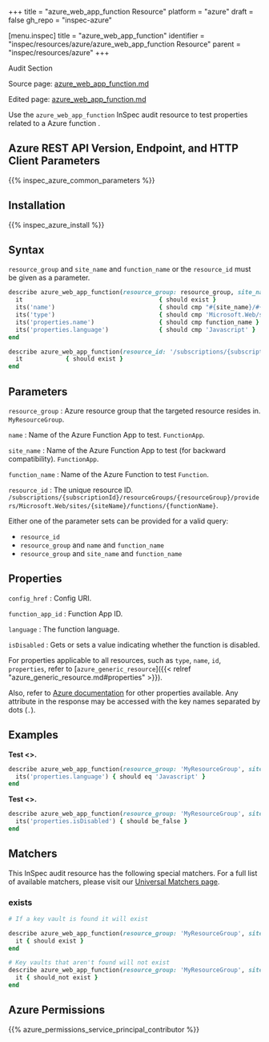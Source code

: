 +++
title = "azure_web_app_function Resource"
platform = "azure"
draft = false
gh_repo = "inspec-azure"

[menu.inspec]
title = "azure_web_app_function"
identifier = "inspec/resources/azure/azure_web_app_function Resource"
parent = "inspec/resources/azure"
+++

<div class="admonition-note">
<p class="admonition-note-title">Audit Section</p>
<div class="admonition-note-text">
<p>Source page: <a href="https://github.com/inspec/inspec-azure/blob/main/docs/resources/azure_web_app_function.md">azure_web_app_function.md</a></p>
<p>Edited page: <a href="https://github.com/ianmadd/inspec-azure/blob/im/hugo/docs-chef-io/content/inspec/resources/azure_web_app_function.md">azure_web_app_function.md</a></p>
</div>
</div>



Use the `azure_web_app_function` InSpec audit resource to test properties related to a Azure function .

## Azure REST API Version, Endpoint, and HTTP Client Parameters

{{% inspec_azure_common_parameters %}}

## Installation

{{% inspec_azure_install %}}

## Syntax

`resource_group` and `site_name` and `function_name` or the `resource_id` must be given as a parameter.
```ruby
describe azure_web_app_function(resource_group: resource_group, site_name: site_name, function_name: function_name) do
  it                                      { should exist }
  its('name')                             { should cmp "#{site_name}/#{function_name}" }
  its('type')                             { should cmp 'Microsoft.Web/sites/functions' }
  its('properties.name')                  { should cmp function_name }
  its('properties.language')              { should cmp 'Javascript' }
end
```
```ruby
describe azure_web_app_function(resource_id: '/subscriptions/{subscriptionId}/resourceGroups/{resourceGroup}/providers/Microsoft.Web/sites/{siteName}/functions/{functionName}') do
  it            { should exist }
end
```

## Parameters

`resource_group`
: Azure resource group that the targeted resource resides in. `MyResourceGroup`.

`name`
: Name of the Azure Function App to test. `FunctionApp`.

`site_name`
: Name of the Azure Function App to test (for backward compatibility). `FunctionApp`.

`function_name`
: Name of the Azure Function to test `Function`.

`resource_id`
: The unique resource ID. `/subscriptions/{subscriptionId}/resourceGroups/{resourceGroup}/providers/Microsoft.Web/sites/{siteName}/functions/{functionName}`.

Either one of the parameter sets can be provided for a valid query:
- `resource_id`
- `resource_group` and `name` and `function_name`
- `resource_group` and `site_name` and `function_name`

## Properties

`config_href`
: Config URI.

`function_app_id`
: Function App ID.

`language`
: The function language.

`isDisabled`
: Gets or sets a value indicating whether the function is disabled.

For properties applicable to all resources, such as `type`, `name`, `id`, `properties`, refer to [`azure_generic_resource`]({{< relref "azure_generic_resource.md#properties" >}}).

Also, refer to [Azure documentation](https://docs.microsoft.com/en-us/rest/api/appservice/webapps/getfunction#functionenvelope) for other properties available.
Any attribute in the response may be accessed with the key names separated by dots (`.`).

## Examples

**Test <>.**

```ruby
describe azure_web_app_function(resource_group: 'MyResourceGroup', site_name: 'functions-http', function_name: 'HttpTrigger1') do
  its('properties.language') { should eq 'Javascript' }
end
```
**Test <>.**

```ruby
describe azure_web_app_function(resource_group: 'MyResourceGroup', site_name: 'functions-http', function_name: 'HttpTrigger1') do
  its('properties.isDisabled') { should be_false }
end
```

## Matchers

This InSpec audit resource has the following special matchers. For a full list of available matchers, please visit our [Universal Matchers page](/inspec/matchers/).

### exists

```ruby
# If a key vault is found it will exist

describe azure_web_app_function(resource_group: 'MyResourceGroup', site_name: 'functions-http', function_name: 'HttpTrigger1') do
  it { should exist }
end

# Key vaults that aren't found will not exist
describe azure_web_app_function(resource_group: 'MyResourceGroup', site_name: 'functions-http', function_name: 'HttpTrigger1') do
  it { should_not exist }
end
```

## Azure Permissions

{{% azure_permissions_service_principal_contributor %}}
